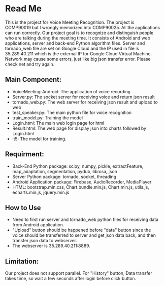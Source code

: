 # Read Me
This is the project for Voice Meeting Recognition. The project is COMP90019 but I wrongly memorized into COMP90025. All the applications can run correctly. Our project goal is to recognize and distinguish people who are talking during the meeting time. It consists of Android and web applications, server and back-end Python algorithm files. Server and tornado_web file are set on Google Cloud and the IP used in file is 35.289.40.211 which is the external IP for Google Cloud Virtual Machine. Network may cause some errors, just like big json transfer error. Please check net and try again.

## Main Component:
* VoiceMeeting-Android: The application of voice recording.
* Server.py: The socket server for receiving voice and return json result
* tornado_web.py: The web server for receiving json result and upload to web
* test_speaker.py: The main python file for voice recognition
* train_model.py: Training the model
* Login.html: The main web login page for html
* Result.html: The web page for display json into charts followed by Login.html
* it5: The model for training.

## Requirment:
* Back-End Python package: scipy, numpy, pickle, extractFeature, map_adaptation, segmentation, pydub, librosa, json
* Server Python package: tornado, socket, threading
* Android Application package: Firebase, AudioRecorder, MediaPlayer
* HTML: bootstrap.min.css, Chart.bundle.min.js, Chart.min.js, utils.js, echarts.min.js, jquery.min.js

## How to Use
* Need to first run server and tornado_web python files for receiving data from Android application. 
* "Upload" button should be happened before "data" button since the voice should be transferred to server and get json data back, and then transfer json data to webserver. 
* The webserver is 35.289.40.211:8889.


## Limitation:
Our project does not support parallel. For "History" button, Data transfer takes time, so wait a few seconds after login before click button.
